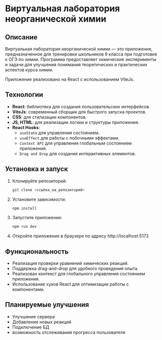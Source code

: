 # Виртуальная лаборатория неорганической химии

## Описание

Виртуальная лаборатория неорганической химии — это приложение, предназначенное для тренировки школьников 9 класса при подготовке к ОГЭ по химии. Программа предоставляет химические эксперименты и задачи для улучшения понимания теоретических и практических аспектов курса химии.

Приложение реализовано на React с использованием ViteJs.

## Технологии

- **React**: библиотека для создания пользовательских интерфейсов.
- **ViteJs**: современный сборщик для быстрого запуска проектов.
- **CSS**: для стилизации компонентов.
- **JS, HTML**: для реализации логики и структуры приложения.
- **React Hooks**:
  - `useState` для управления состоянием.
  - `useEffect` для работы с побочными эффектами.
  - `Context API` для управления глобальным состоянием приложения.
  - `Drag and Drop` для создания интерактивных элементов.

## Установка и запуск

1. Клонируйте репозиторий:

   ```bash
   git clone <ссылка_на_репозиторий>

2. Установите зависимости:

    ```bash
    npm install
3. Запустите приложение:
   ```bash
   npm run dev

4. Откройте приложение в браузере по адресу http://localhost:5173


## Функциональность

- Реализация проверки уравнений химических реакций.
- Поддержка drag-and-drop для удобного проведения опыта.
- Реализован контекст для глобального управления состоянием приложения.
- Использование хуков React для оптимизации работы с компонентами.


## Планируемые улучшения

- Улучшение сервера
- Добавление новых реакций
- Подключение БД
- возможность отслеживания прогресса пользователя 